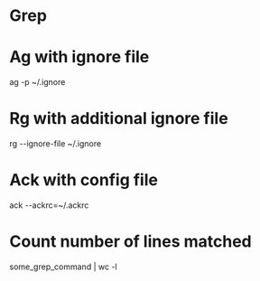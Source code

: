# Grep

# Ag with ignore file
ag -p ~/.ignore

# Rg with additional ignore file
rg --ignore-file ~/.ignore

# Ack with config file
ack --ackrc=~/.ackrc

# Count number of lines matched
some_grep_command | wc -l

